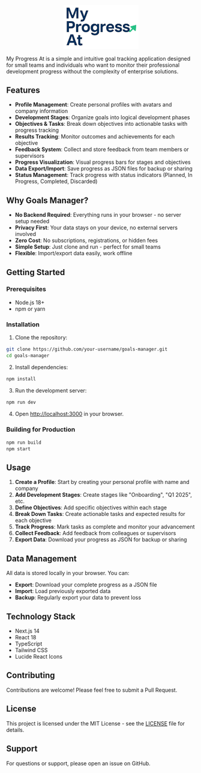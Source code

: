 <div align="center">
  <img src="./public/logo.png" alt="My Progress At Logo" width="200">
</div>

My Progress At is a simple and intuitive goal tracking application designed for small teams and individuals who want to monitor their professional development progress without the complexity of enterprise solutions.

## Features

- **Profile Management**: Create personal profiles with avatars and company information
- **Development Stages**: Organize goals into logical development phases
- **Objectives & Tasks**: Break down objectives into actionable tasks with progress tracking
- **Results Tracking**: Monitor outcomes and achievements for each objective
- **Feedback System**: Collect and store feedback from team members or supervisors
- **Progress Visualization**: Visual progress bars for stages and objectives
- **Data Export/Import**: Save progress as JSON files for backup or sharing
- **Status Management**: Track progress with status indicators (Planned, In Progress, Completed, Discarded)

## Why Goals Manager?

- **No Backend Required**: Everything runs in your browser - no server setup needed
- **Privacy First**: Your data stays on your device, no external servers involved
- **Zero Cost**: No subscriptions, registrations, or hidden fees
- **Simple Setup**: Just clone and run - perfect for small teams
- **Flexible**: Import/export data easily, work offline

## Getting Started

### Prerequisites

- Node.js 18+ 
- npm or yarn

### Installation

1. Clone the repository:
```bash
git clone https://github.com/your-username/goals-manager.git
cd goals-manager
```

2. Install dependencies:
```bash
npm install
```

3. Run the development server:
```bash
npm run dev
```

4. Open [http://localhost:3000](http://localhost:3000) in your browser.

### Building for Production

```bash
npm run build
npm start
```

## Usage

1. **Create a Profile**: Start by creating your personal profile with name and company
2. **Add Development Stages**: Create stages like "Onboarding", "Q1 2025", etc.
3. **Define Objectives**: Add specific objectives within each stage
4. **Break Down Tasks**: Create actionable tasks and expected results for each objective
5. **Track Progress**: Mark tasks as complete and monitor your advancement
6. **Collect Feedback**: Add feedback from colleagues or supervisors
7. **Export Data**: Download your progress as JSON for backup or sharing

## Data Management

All data is stored locally in your browser. You can:
- **Export**: Download your complete progress as a JSON file
- **Import**: Load previously exported data
- **Backup**: Regularly export your data to prevent loss

## Technology Stack

- Next.js 14
- React 18
- TypeScript
- Tailwind CSS
- Lucide React Icons

## Contributing

Contributions are welcome! Please feel free to submit a Pull Request.

## License

This project is licensed under the MIT License - see the [LICENSE](LICENSE) file for details.

## Support

For questions or support, please open an issue on GitHub.